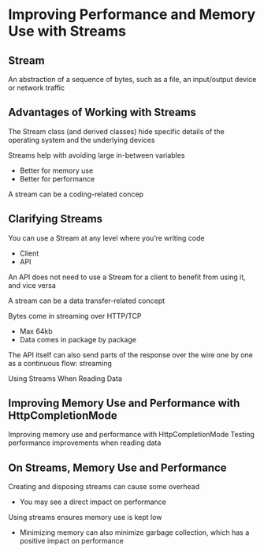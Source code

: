 # Improving Performance and Memory Use with Streams

## Stream

An abstraction of a sequence of bytes, such as a file, an input/output device or network traffic

## Advantages of Working with Streams

The Stream class (and derived classes) hide specific details of the operating system and the underlying devices

Streams help with avoiding large in-between variables
- Better for memory use
- Better for performance

A stream can be a coding-related concep

## Clarifying Streams

You can use a Stream at any level where you’re writing code
- Client
- API

An API does not need to use a Stream for a client to benefit from using it, and vice versa

A stream can be a data transfer-related concept

Bytes come in streaming over HTTP/TCP
- Max 64kb
- Data comes in package by package

The API itself can also send parts of the response over the wire one by one as a continuous flow: streaming

Using Streams When Reading Data

## Improving Memory Use and Performance with HttpCompletionMode

Improving memory use and performance with HttpCompletionMode
Testing performance improvements when reading data

## On Streams, Memory Use and Performance

Creating and disposing streams can cause some overhead
- You may see a direct impact on performance

Using streams ensures memory use is kept low
- Minimizing memory can also minimize garbage collection, which has a positive impact on performance

